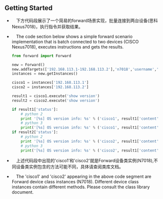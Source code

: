## Getting Started
* &ensp;&ensp;下方代码段展示了一个简易的forward场景实现，批量连接到两台设备(思科Nexus7018)，执行指令并获取结果。
* &ensp;&ensp;The code section below shows a simple forward scenario implementation that is batch connected to two devices (CISCO Nexus7018), executes instructions and gets the results.

  ```Python
  from forward import Forward

  new = Forward()
  new.addTargets(['192.168.113.1-192.168.113.2'],'n7018','username','password')
  instances = new.getInstances()

  cisco1 = instances['192.168.113.1']
  cisco2 = instances['192.168.113.2']

  result1 = cisco1.execute('show version')
  result2 = cisco2.execute('show version')

  if result1['status']:
      # python 2
      print '[%s] OS version info: %s' % ('cisco1', result1['content'])
      # python 3
      print('[%s] OS version info: %s' % ('cisco1', result1['content']))
  if result2['status']:
      # python 2
      print '[%s] OS version info: %s' % ('cisco2', result1['content'])
      # python 3
      print('[%s] OS version info: %s' % ('cisco2', result1['content']))
  ```
* &ensp;&ensp;上述代码段中出现的'cisco1'和'cisco2'就是Forward设备类实例(N7018),不同设备类实例包含的方法可能不同，具体请查阅类库文档。
* &ensp;&ensp;The 'cisco1' and 'cisco2' appearing in the above code segment are Forward device class instances (N7018). Different device class instances contain different methods. Please consult the class library document.
